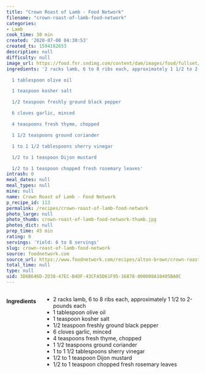 ```yaml
---
title: "Crown Roast of Lamb - Food Network"
filename: "crown-roast-of-lamb-food-network"
categories:
- Lamb
cook_time: 30 min
created: '2020-07-08 04:30:53'
created_ts: 1594182653
description: null
difficulty: null
image_url: https://food.fnr.sndimg.com/content/dam/images/food/fullset/2008/3/13/0/EA1118_Rack-of-Lamb.jpg.rend.hgtvcom.826.620.suffix/1371585626723.jpeg
ingredients: '2 racks lamb, 6 to 8 ribs each, approximately 1 1/2 to 2-pounds each

  1 tablespoon olive oil

  1 teaspoon kosher salt

  1/2 teaspoon freshly ground black pepper

  6 cloves garlic, minced

  4 teaspoons fresh thyme, chopped

  1 1/2 teaspoons ground coriander

  1 to 1 1/2 tablespoons sherry vinegar

  1/2 to 1 teaspoon Dijon mustard

  1/2 to 1 teaspoon chopped fresh rosemary leaves'
intrash: 0
meal_dates: null
meal_types: null
mine: null
name: Crown Roast of Lamb - Food Network
p_recipe_id: 113
permalink: /recipes/crown-roast-of-lamb-food-network
photo_large: null
photo_thumb: crown-roast-of-lamb-food-network-thumb.jpg
photos_dict: null
prep_time: 45 min
rating: 0
servings: 'Yield: 6 to 8 servings'
slug: crown-roast-of-lamb-food-network
source: foodnetwork.com
source_url: https://www.foodnetwork.com/recipes/alton-brown/crown-roast-of-lamb-recipe-2082917
total_time: null
type: null
uid: 3D6B646D-2D38-47EC-B4DF-43CFA5D61F95-16878-000008A10405BA0C
---
```

<div class="large-8 medium-7 columns" id="writeup">	</div><!-- #writeup -->
</div><!-- #row-one -->
<div class="row" id="row-two">	<div class="medium-4 small-5 columns" id="ingredients"><h4>Ingredients</h4><div class="box box-ingredients content"><ul>
<li>2 racks lamb, 6 to 8 ribs each, approximately 1 1/2 to 2-pounds each</li>
<li>1 tablespoon olive oil</li>
<li>1 teaspoon kosher salt</li>
<li>1/2 teaspoon freshly ground black pepper</li>
<li>6 cloves garlic, minced</li>
<li>4 teaspoons fresh thyme, chopped</li>
<li>1 1/2 teaspoons ground coriander</li>
<li>1 to 1 1/2 tablespoons sherry vinegar</li>
<li>1/2 to 1 teaspoon Dijon mustard</li>
<li>1/2 to 1 teaspoon chopped fresh rosemary leaves</li>
</ul>
</div>	</div>	<div class="medium-6 small-7 columns" id="directions">	</div>